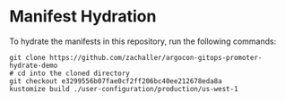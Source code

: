 # Manifest Hydration

To hydrate the manifests in this repository, run the following commands:

```shell
git clone https://github.com/zachaller/argocon-gitops-promoter-hydrate-demo
# cd into the cloned directory
git checkout e3299556b07fae0cf2ff206bc40ee212678eda8a
kustomize build ./user-configuration/production/us-west-1
```

